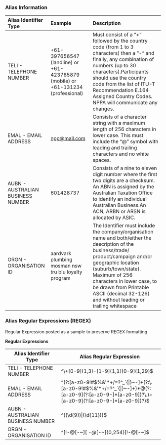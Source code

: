 
### Alias Information

| Alias Identifier Type | Example | Description                   |
| :---------------------------------- | :------------------------------------- | :------------------------------------------------------------------------------------ |
| TELI - TELEPHONE NUMBER             | +61-397656547 (landline) or +61-423765879 (mobile) or +61-131234 (professional) | Must consist of a “+” followed by the country code (from 1 to 3 characters) then a “-“ and finally, any combination of numbers (up to 30 characters).Participants should use the country code from the list of ITU-T Recommendation E.164 Assigned Country Codes. NPPA will communicate any changes.       |
| EMAL - EMAIL ADDRESS                | npp@mail.com | Consists of a character string with a maximum length of 256 characters in lower case. This must include the “@” symbol with leading and trailing characters and no white spaces.     |
| AUBN - AUSTRALIAN BUSINESS NUMBER   | 601428737 | Consists of a nine to eleven digit number where the first two digits are a checksum. An ABN is assigned by the Australian Taxation Office to identify an individual Australian Business.An ACN, ARBN or ARSN is allocated by ASIC. |
| ORGN - ORGANISATION ID              | aardvark plumbing mosman nsw tru blu loyalty program | The Identifier must include the company/organisation name and both/either the description of the business/trade/ product/campaign and/or geographic location (suburb/town/state). Maximum of 256 characters in lower case, to be drawn from Printable ASCII (decimal 32-126) and without leading or trailing whitespace |


### Alias Regular Expressions (REGEX)

Regular Expression posted as a sample to preserve REGEX formatting

**Regular Expressions**



<table>
<thead>
  <tr>
    <th>Alias Identifier Type</th>
    <th>Alias Regular Expression</th>
  </tr>
</thead>
    <tr>
        <td>TELI - TELEPHONE NUMBER</td>
        <td>^\+[0-9]{1,3}-[1-9]{1,1}[0-9]{1,29}$   </td>
    </tr>
    <tr>
        <td>EMAL - EMAIL ADDRESS</td>
        <td>^(?:[a-z0-9!#$%&'*+/=?^_`{|}~-]+(?:\.[a-z0-9!#$%&'*+/=?^_`{|}~-]+)*@(?:[a-z0-9](?:[a-z0-9-]*[a-z0-9])?\.)+[a-z0-9](?:[a-z0-9-]*[a-z0-9])?)$  </td>
    </tr>
    <tr>
        <td>AUBN - AUSTRALIAN BUSINESS NUMBER </td>
        <td>^((\d{9})|(\d{11}))$  </td>
    </tr>
    <tr>
        <td>ORGN - ORGANISATION ID    </td>
        <td>^[!-@[-~][ -@[-~]{0,254}[!-@[-~]$ </td>
    </tr>
  </table>